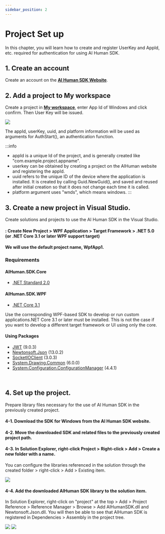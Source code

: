 ```yaml
---
sidebar_position: 2
---
```


# Project Set up

In this chapter, you will learn how to create and register UserKey and AppId, etc. required for authentication for using AI Human SDK.

## 1. Create an account
Create an account on the **[AI Human SDK Website](https://aihuman.deepbrain.io/)**.

## 2. Add a project to My workspace
Create a project in **[My workspace](https://aihuman.deepbrain.io/aihuman/sdk)**, enter App Id of Windows and click confirm. Then User Key will be issued.

<img src="/img/aihuman/windows/SDK_WebPage_UserKey.png" />

The appId, userKey, uuid, and platform information will be used as arguments for AuthStart(), an authentication function.

:::info
- appId is a unique Id of the project, and is generally created like "com.example.project.appname".
- userkey can be obtained by creating a project on the AIHuman website and registering the appId.
- uuid refers to the unique ID of the device where the application is installed. It is created by calling Guid.NewGuid(), and saved and reused after initial creation so that it does not change each time it is called.
- platform argument uses "wnds", which means windows.
:::

## 3. Create a new project in Visual Studio.

Create solutions and projects to use the AI Human SDK in the Visual Studio.

#### 	: Create New Project > WPF Application > Target Framework > .NET 5.0 (or .NET Core 3.1 or later WPF support target)
####		We will use the default project name, WpfApp1.

### Requirements

#### AIHuman.SDK.Core
- [.NET Standard 2.0](https://learn.microsoft.com/en-us/dotnet/standard/net-standard?tabs=net-standard-2-0)

#### AIHuman.SDK.WPF
- [.NET Core 3.1](https://dotnet.microsoft.com/en-us/download/dotnet/3.1)

Use the corresponding WPF-based SDK to develop or run custom applications.NET Core 3.1 or later must be installed.
This is not the case if you want to develop a different target framework or UI using only the core.

#### Using Packages

- [JWT](https://github.com/jwt-dotnet/jwt) (9.0.3)
- [Newtonsoft.Json](https://www.newtonsoft.com/json) (13.0.2)
- [SocketIOClient](https://github.com/doghappy/socket.io-client-csharp) (3.0.3)
- [System.Drawing.Common](https://github.com/dotnet/runtime) (6.0.0)
- [System.Configuration.ConfigurationManager](https://github.com/dotnet/runtime) (4.4.1)

<br/>

## 4. Set up the project.

Prepare library files necessary for the use of AI Human SDK in the previously created project.

#### 4-1. Download the SDK for Windows from the AI Human SDK website.

#### 4-2. Move the downloaded SDK and related files to the previously created project path.

#### 4-3. In Solution Explorer, right-click Project > Right-click > Add > Create a new folder with a name.

You can configure the libraries referenced in the solution through the created folder > right-click > Add > Existing item.

<img src="/img/aihuman/windows/NewProject_Add_Sdk.png" />

#### 4-4. Add the downloaded AIHuman SDK library to the solution item.

 In Solution Explorer, right-click on "project" at the top > Add > Project Reference > Reference Manager > Browse > Add AIHumanSDK.dll and Newtonsoft.Json.dll. You will then be able to see that AIHuman SDK is registered in Dependencies > Assembly in the project tree.

<img src="/img/aihuman/windows/NewProject_Add_Ref.png" />

<img src="/img/aihuman/windows/NewProject_Init.png" />

<br/>
